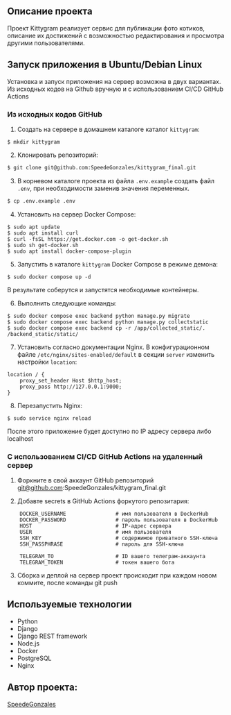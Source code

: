 ## Описание проекта

Проект Kittygram реализует сервис для публикации фото котиков, описание их достижений с возможностью редактирования и просмотра другими пользователями.

## Запуск приложения в Ubuntu/Debian Linux

Установка и запуск приложения на сервер возможна в двух вариантах. Из исходных кодов на Github вручную и c использованием CI/CD GitHub Actions

### Из исходных кодов GitHub

1. Создать на сервере в домашнем каталоге каталог `kittygram`:

```
$ mkdir kittygram
```

2. Клонировать репозиторий:

```bash 
$ git clone git@github.com:SpeedeGonzales/kittygram_final.git
```

3. В корневом каталоге проекта из файла `.env.example` создать файл `.env`, при необходимости заменив значения переменных.

```bash 
$ cp .env.example .env
```

4. Установить на сервер Docker Compose:

```
$ sudo apt update
$ sudo apt install curl
$ curl -fsSL https://get.docker.com -o get-docker.sh
$ sudo sh get-docker.sh
$ sudo apt install docker-compose-plugin
```

5. Запустить в каталоге `kittygram` Docker Compose в режиме демона:
```
$ sudo docker compose up -d
```
В результате соберутся и запустятся необходимые контейнеры.

6. Выполнить следующие команды:
```
$ sudo docker compose exec backend python manage.py migrate
$ sudo docker compose exec backend python manage.py collectstatic
$ sudo docker compose exec backend cp -r /app/collected_static/. /backend_static/static/
```

7. Установить согласно документации Nginx. В конфигурационном файле `/etc/nginx/sites-enabled/default` в секции `server` изменить настройки `location`:

```
location / {
    proxy_set_header Host $http_host;
    proxy_pass http://127.0.0.1:9000;
}
```

8. Перезапустить Nginx:

```
$ sudo service nginx reload
```
После этого приложение будет доступно по IP адресу сервера либо localhost

### C использованием CI/CD GitHub Actions на удаленный сервер

1. Форкните в свой аккаунт GitHub репозиторий git@github.com:SpeedeGonzales/kittygram_final.git

2. Добавте secrets в  GitHub Actions форкутого репозитария:

```
    DOCKER_USERNAME                # имя пользователя в DockerHub
    DOCKER_PASSWORD                # пароль пользователя в DockerHub
    HOST                           # IP-адрес сервера
    USER                           # имя пользователя
    SSH_KEY                        # содержимое приватного SSH-ключа
    SSH_PASSPHRASE                 # пароль для SSH-ключа

    TELEGRAM_TO                    # ID вашего телеграм-аккаунта
    TELEGRAM_TOKEN                 # токен вашего бота
```
3. Сборка и деплой на сервер проект происходит при каждом новом коммите, после команды git push

## Используемые технологии

- Python
- Django
- Django REST framework
- Node.js
- Docker
- PostgreSQL
- Nginx

## Автор проекта:
[SpeedeGonzales](https://github.com/SpeedeGonzales)
